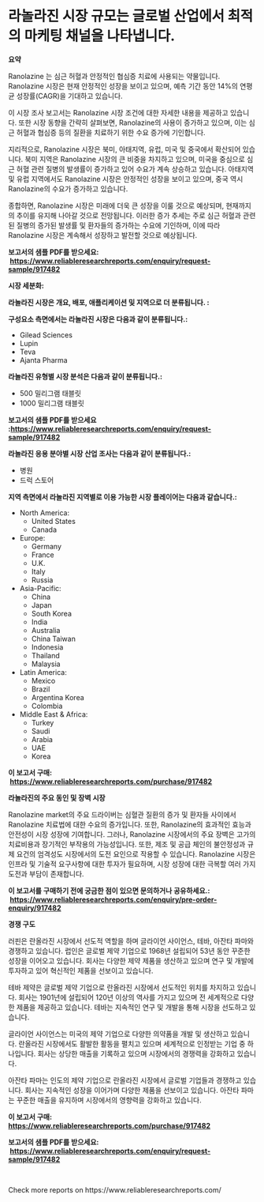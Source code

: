 <p><h1>라놀라진 시장 규모는 글로벌 산업에서 최적의 마케팅 채널을 나타냅니다.</h1></p><p><strong>요약</strong></p>
<p><p>Ranolazine 는 심근 허혈과 안정적인 협심증 치료에 사용되는 약물입니다. Ranolazine 시장은 현재 안정적인 성장을 보이고 있으며, 예측 기간 동안 14%의 연평균 성장률(CAGR)을 기대하고 있습니다.</p><p>이 시장 조사 보고서는 Ranolazine 시장 조건에 대한 자세한 내용을 제공하고 있습니다. 또한 시장 동향을 간략히 살펴보면, Ranolazine의 사용이 증가하고 있으며, 이는 심근 허혈과 협심증 등의 질환을 치료하기 위한 수요 증가에 기인합니다.</p><p>지리적으로, Ranolazine 시장은 북미, 아태지역, 유럽, 미국 및 중국에서 확산되어 있습니다. 북미 지역은 Ranolazine 시장의 큰 비중을 차지하고 있으며, 미국을 중심으로 심근 허혈 관련 질병의 발생률이 증가하고 있어 수요가 계속 상승하고 있습니다. 아태지역 및 유럽 지역에서도 Ranolazine 시장은 안정적인 성장을 보이고 있으며, 중국 역시 Ranolazine의 수요가 증가하고 있습니다.</p><p>종합하면, Ranolazine 시장은 미래에 더욱 큰 성장을 이룰 것으로 예상되며, 현재까지의 추이를 유지해 나아갈 것으로 전망됩니다. 이러한 증가 추세는 주로 심근 허혈과 관련된 질병의 증가된 발생률 및 환자들의 증가하는 수요에 기인하며, 이에 따라 Ranolazine 시장은 계속해서 성장하고 발전할 것으로 예상됩니다.</p></p>
<p><strong>보고서의 샘플 PDF를 받으세요: &nbsp;<a href="https://www.reliableresearchreports.com/enquiry/request-sample/917482">https://www.reliableresearchreports.com/enquiry/request-sample/917482</a></strong></p>
<p><strong>시장 세분화:</strong></p>
<p><strong> 라놀라진 시장은 개요, 배포, 애플리케이션 및 지역으로 더 분류됩니다. :</strong></p>
<p><strong>구성요소 측면에서는 라놀라진 시장은 다음과 같이 분류됩니다.:</strong></p>
<p><ul><li>Gilead Sciences</li><li>Lupin</li><li>Teva</li><li>Ajanta Pharma</li></ul></p>
<p><strong> 라놀라진 유형별 시장 분석은 다음과 같이 분류됩니다.:</strong></p>
<p><ul><li>500 밀리그램 태블릿</li><li>1000 밀리그램 태블릿</li></ul></p>
<p><strong>보고서의 샘플 PDF를 받으세요 :<a href="https://www.reliableresearchreports.com/enquiry/request-sample/917482">https://www.reliableresearchreports.com/enquiry/request-sample/917482</a></strong></p>
<p><strong> 라놀라진 응용 분야별 시장 산업 조사는 다음과 같이 분류됩니다.:</strong></p>
<p><ul><li>병원</li><li>드럭 스토어</li></ul></p>
<p><strong>지역 측면에서 라놀라진 지역별로 이용 가능한 시장 플레이어는 다음과 같습니다.:</strong></p>
<p><ul>
    <li>
        North America:
        <ul>
            <li>United States</li>
            <li>Canada</li>
        </ul>
    </li>
    <li>
        Europe:
        <ul>
            <li>Germany</li>
            <li>France</li>
            <li>U.K.</li>
            <li>Italy</li>
            <li>Russia</li>
        </ul>
    </li>
    <li>
        Asia-Pacific:
        <ul>
            <li>China</li>
            <li>Japan</li>
            <li>South Korea</li>
            <li>India</li>
            <li>Australia</li>
            <li>China Taiwan</li>
            <li>Indonesia</li>
            <li>Thailand</li>
            <li>Malaysia</li>
        </ul>
    </li>
    <li>
        Latin America:
        <ul>
            <li>Mexico</li>
            <li>Brazil</li>
            <li>Argentina Korea</li>
            <li>Colombia</li>
        </ul>
    </li>
    <li>
        Middle East & Africa:
        <ul>
            <li>Turkey</li>
            <li>Saudi</li>
            <li>Arabia</li>
            <li>UAE</li>
            <li>Korea</li>
        </ul>
    </li>
    </ul></p>
<p><strong>이 보고서 구매: &nbsp;<a href="https://www.reliableresearchreports.com/purchase/917482">https://www.reliableresearchreports.com/purchase/917482</a></strong></p>
<p><strong>라놀라진의 주요 동인 및 장벽 시장</strong></p>
<p><p>Ranolazine market의 주요 드라이버는 심혈관 질환의 증가 및 환자들 사이에서 Ranolazine 치료법에 대한 수요의 증가입니다. 또한, Ranolazine의 효과적인 효능과 안전성이 시장 성장에 기여합니다. 그러나, Ranolazine 시장에서의 주요 장벽은 고가의 치료비용과 장기적인 부작용의 가능성입니다. 또한, 제조 및 공급 체인의 불안정성과 규제 요건의 엄격성도 시장에서의 도전 요인으로 작용할 수 있습니다. Ranolazine 시장은 인프라 및 기술적 요구사항에 대한 투자가 필요하며, 시장 성장에 대한 극복할 여러 가지 도전과 부담이 존재합니다.</p></p>
<p><strong>이 보고서를 구매하기 전에 궁금한 점이 있으면 문의하거나 공유하세요.: &nbsp;<a href="https://www.reliableresearchreports.com/enquiry/pre-order-enquiry/917482">https://www.reliableresearchreports.com/enquiry/pre-order-enquiry/917482</a></strong></p>
<p><strong>경쟁 구도</strong></p>
<p><p>러핀은 란올라진 시장에서 선도적 역할을 하며 글라이언 사이언스, 테바, 아잔타 파마와 경쟁하고 있습니다. 럽인은 글로벌 제약 기업으로 1968년 설립되어 53년 동안 꾸준한 성장을 이어오고 있습니다. 회사는 다양한 제약 제품을 생산하고 있으며 연구 및 개발에 투자하고 있어 혁신적인 제품을 선보이고 있습니다.</p><p>테바 제약은 글로벌 제약 기업으로 란올라진 시장에서 선도적인 위치를 차지하고 있습니다. 회사는 1901년에 설립되어 120년 이상의 역사를 가지고 있으며 전 세계적으로 다양한 제품을 제공하고 있습니다. 테바는 지속적인 연구 및 개발을 통해 시장을 선도하고 있습니다.</p><p>글라이언 사이언스는 미국의 제약 기업으로 다양한 의약품을 개발 및 생산하고 있습니다. 란올라진 시장에서도 활발한 활동을 펼치고 있으며 세계적으로 인정받는 기업 중 하나입니다. 회사는 상당한 매출을 기록하고 있으며 시장에서의 경쟁력을 강화하고 있습니다.</p><p>아잔타 파마는 인도의 제약 기업으로 란올라진 시장에서 글로벌 기업들과 경쟁하고 있습니다. 회사는 지속적인 성장을 이어가며 다양한 제품을 선보이고 있습니다. 아잔타 파마는 꾸준한 매출을 유지하며 시장에서의 영향력을 강화하고 있습니다.</p></p>
<p><strong>이 보고서 구매: &nbsp; <a href="https://www.reliableresearchreports.com/purchase/917482">https://www.reliableresearchreports.com/purchase/917482</a></strong></p>
<p><strong>보고서의 샘플 PDF를 받으세요: &nbsp;<a href="https://www.reliableresearchreports.com/enquiry/request-sample/917482">https://www.reliableresearchreports.com/enquiry/request-sample/917482</a></strong><strong></strong></p>
<p>&nbsp;</p>
<p>Check more reports on https://www.reliableresearchreports.com/</p>